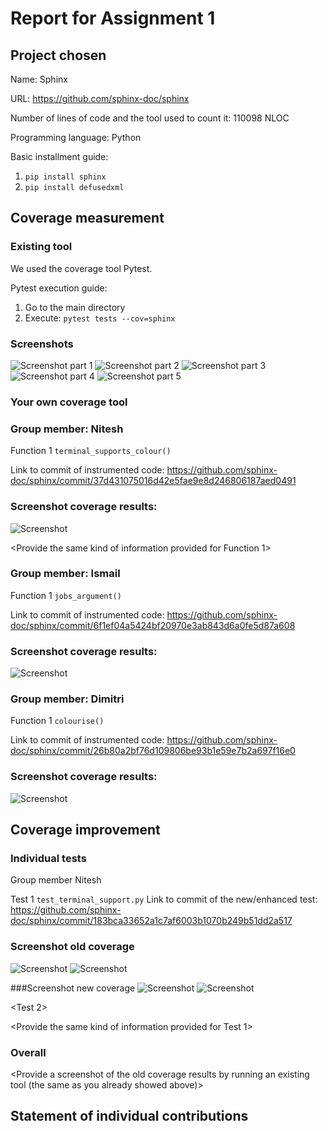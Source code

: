 # Report for Assignment 1

## Project chosen

Name: Sphinx

URL: https://github.com/sphinx-doc/sphinx

Number of lines of code and the tool used to count it: 110098 NLOC

Programming language: Python

Basic installment guide:
1. `pip install sphinx`
2. `pip install defusedxml`

## Coverage measurement

### Existing tool

We used the coverage tool Pytest.

Pytest execution guide:
1. Go to the main directory
2. Execute: `pytest tests --cov=sphinx`

### Screenshots
![Screenshot part 1](https://github.com/Wavyness/sphinx/blob/master/doc/screenshots/screenshot_pytest_overall_coverage_1.png)
![Screenshot part 2](https://github.com/Wavyness/sphinx/blob/master/doc/screenshots/screenshot_pytest_overall_coverage_2.png)
![Screenshot part 3](https://github.com/Wavyness/sphinx/blob/master/doc/screenshots/screenshot_pytest_overall_coverage_3.png)
![Screenshot part 4](https://github.com/Wavyness/sphinx/blob/master/doc/screenshots/screenshot_pytest_overall_coverage_4.png)
![Screenshot part 5](https://github.com/Wavyness/sphinx/blob/master/doc/screenshots/screenshot_pytest_overall_coverage_5.png)

### Your own coverage tool

<The following is supposed to be repeated for each group member>

### Group member: Nitesh
Function 1 `terminal_supports_colour()`

Link to commit of instrumented code: https://github.com/sphinx-doc/sphinx/commit/37d431075016d42e5fae9e8d246806187aed0491



### Screenshot coverage results:
![Screenshot](https://github.com/Wavyness/sphinx/blob/master/doc/screenshots/instrumentation_colour.py_prints.png)

<Provide the same kind of information provided for Function 1>

### Group member: Ismail
Function 1 `jobs_argument()`

Link to commit of instrumented code: https://github.com/sphinx-doc/sphinx/commit/6f1ef04a5424bf20970e3ab843d6a0fe5d87a608
### Screenshot coverage results:
![Screenshot](https://github.com/Wavyness/sphinx/blob/master/doc/screenshots/screenshot_job_arguments_output.png)


### Group member: Dimitri
Function 1 `colourise()`

Link to commit of instrumented code: https://github.com/sphinx-doc/sphinx/commit/26b80a2bf76d109806be93b1e59e7b2a697f16e0
### Screenshot coverage results:
![Screenshot](https://github.com/Wavyness/sphinx/blob/master/doc/screenshots/screenshot_colourise_output.png)



## Coverage improvement

### Individual tests

<The following is supposed to be repeated for each group member>

Group member Nitesh

Test 1 `test_terminal_support.py`
Link to commit of the new/enhanced test: https://github.com/sphinx-doc/sphinx/commit/183bca33652a1c7af6003b1070b249b51dd2a517

### Screenshot old coverage
![Screenshot](https://github.com/Wavyness/sphinx/blob/master/doc/screenshots/coverage_results/html_file_layout.png)
![Screenshot](https://github.com/Wavyness/sphinx/blob/master/doc/screenshots/coverage_results/coverage_old_terminalsupports.png)

###Screenshot new coverage
![Screenshot](https://github.com/Wavyness/sphinx/blob/master/doc/screenshots/coverage_results/html_file_layout.png)
![Screenshot](https://github.com/Wavyness/sphinx/blob/master/doc/screenshots/coverage_results/coverage_new_terminal_supports.png)


<State the coverage improvement with a number and elaborate on why the coverage is improved>

<Test 2>

<Provide the same kind of information provided for Test 1>

### Overall

<Provide a screenshot of the old coverage results by running an existing tool (the same as you already showed above)>

<Provide a screenshot of the new coverage results by running the existing tool using all test modifications made by the group>

## Statement of individual contributions

<Write what each group member did>
